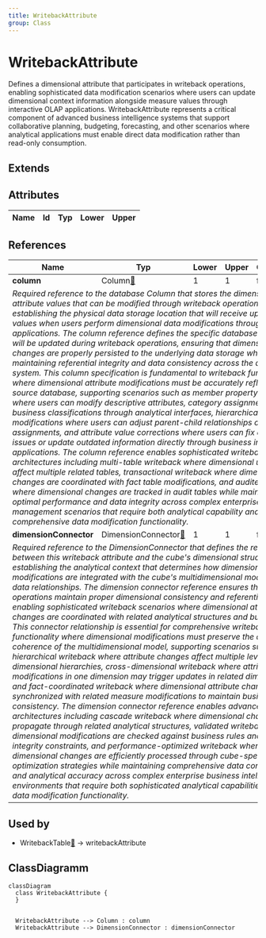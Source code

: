 ```yaml
---
title: WritebackAttribute
group: Class
---
```


# WritebackAttribute<a name="class-writebackattribute"></a>

Defines a dimensional attribute that participates in writeback operations, enabling sophisticated data modification scenarios where users can update dimensional context information alongside measure values through interactive OLAP applications. WritebackAttribute represents a critical component of advanced business intelligence systems that support collaborative planning, budgeting, forecasting, and other scenarios where analytical applications must enable direct data modification rather than read-only consumption.

## Extends

## Attributes

<table>
  <thead>
    <tr>
      <th>Name</th>
      <th>Id</th>
      <th>Typ</th>
      <th>Lower</th>
      <th>Upper</th>
    </tr>
  </thead>
  <tbody>
  </tbody>
</table>

## References

<table>
  <thead>
    <tr>
      <th>Name</th>
      <th>Typ</th>
      <th>Lower</th>
      <th>Upper</th>
      <th>Containment</th>
    </tr>
  </thead>
  <tbody>
    <tr>
      <td><strong>column</strong></td>
      <td>Column<a href="./class-Column">🔗</a></td>
      <td>1</td>
      <td>1</td>
      <td>false</td>
    </tr>
    <tr>
      <td colspan="5"><em>Required reference to the database Column that stores the dimensional attribute values that can be modified through writeback operations, establishing the physical data storage location that will receive updated values when users perform dimensional data modifications through analytical applications. The column reference defines the specific database field that will be updated during writeback operations, ensuring that dimensional changes are properly persisted to the underlying data storage while maintaining referential integrity and data consistency across the analytical system. This column specification is fundamental to writeback functionality where dimensional attribute modifications must be accurately reflected in the source database, supporting scenarios such as member property updates where users can modify descriptive attributes, category assignments, or business classifications through analytical interfaces, hierarchical relationship modifications where users can adjust parent-child relationships or level assignments, and attribute value corrections where users can fix data quality issues or update outdated information directly through business intelligence applications. The column reference enables sophisticated writeback architectures including multi-table writeback where dimensional updates can affect multiple related tables, transactional writeback where dimensional changes are coordinated with fact table modifications, and audited writeback where dimensional changes are tracked in audit tables while maintaining optimal performance and data integrity across complex enterprise data management scenarios that require both analytical capability and comprehensive data modification functionality.</em></td>
    </tr>
    <tr>
      <td><strong>dimensionConnector</strong></td>
      <td>DimensionConnector<a href="./class-DimensionConnector">🔗</a></td>
      <td>1</td>
      <td>1</td>
      <td>false</td>
    </tr>
    <tr>
      <td colspan="5"><em>Required reference to the DimensionConnector that defines the relationship between this writeback attribute and the cube's dimensional structure, establishing the analytical context that determines how dimensional attribute modifications are integrated with the cube's multidimensional model and fact data relationships. The dimension connector reference ensures that writeback operations maintain proper dimensional consistency and referential integrity, enabling sophisticated writeback scenarios where dimensional attribute changes are coordinated with related analytical structures and business logic. This connector relationship is essential for comprehensive writeback functionality where dimensional modifications must preserve the analytical coherence of the multidimensional model, supporting scenarios such as hierarchical writeback where attribute changes affect multiple levels of dimensional hierarchies, cross-dimensional writeback where attribute modifications in one dimension may trigger updates in related dimensions, and fact-coordinated writeback where dimensional attribute changes are synchronized with related measure modifications to maintain business logic consistency. The dimension connector reference enables advanced writeback architectures including cascade writeback where dimensional changes propagate through related analytical structures, validated writeback where dimensional modifications are checked against business rules and data integrity constraints, and performance-optimized writeback where dimensional changes are efficiently processed through cube-specific optimization strategies while maintaining comprehensive data consistency and analytical accuracy across complex enterprise business intelligence environments that require both sophisticated analytical capabilities and robust data modification functionality.</em></td>
    </tr>
  </tbody>
</table>



## Used by

- WritebackTable[🔗](./class-WritebackTable) → writebackAttribute

## ClassDiagramm

```mermaid
classDiagram
  class WritebackAttribute {
  }


  WritebackAttribute --> Column : column
  WritebackAttribute --> DimensionConnector : dimensionConnector

```

